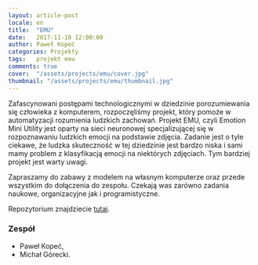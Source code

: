 ```yaml
---
layout: article-post
locale: en
title:  "EMU"
date:   2017-11-18 12:00:00
author: Paweł Kopeć
categories: Projekty
tags:	projekt emu
comments: true
cover:  "/assets/projects/emu/cover.jpg"
thumbnail: "/assets/projects/emu/thumbnail.jpg"
---
```


Zafascynowani postępami technologicznymi w dziedzinie porozumiewania się człowieka z komputerem, rozpoczęliśmy projekt, który pomoże w automatyzacji rozumienia ludzkich zachowań. Projekt EMU, czyli Emotion Mini Utility jest oparty na sieci neuronowej specjalizującej się w rozpoznawaniu ludzkich emocji na podstawie zdjęcia. Zadanie jest o tyle ciekawe, że ludzka skuteczność w tej dziedzinie jest bardzo niska i sami mamy problem z klasyfikacją emocji na niektórych zdjęciach. Tym bardziej projekt jest warty uwagi.

Zapraszamy do zabawy z modelem na własnym komputerze oraz przede wszystkim do dołączenia do zespołu. Czekają was zarówno zadania naukowe, organizacyjne jak i programistyczne.

Repozytorium znajdziecie [tutaj](https://github.com/AffectiveComputing/emu/).

### Zespół
- Paweł Kopeć,
- Michał Górecki.

